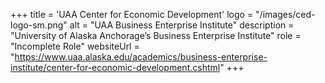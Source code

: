 +++
title = 'UAA Center for Economic Development'
logo = "/images/ced-logo-sm.png"
alt = "UAA Business Enterprise Institute"
description = "University of Alaska Anchorage’s Business Enterprise Institute"
role = "Incomplete Role"
websiteUrl = "https://www.uaa.alaska.edu/academics/business-enterprise-institute/center-for-economic-development.cshtml"
+++
